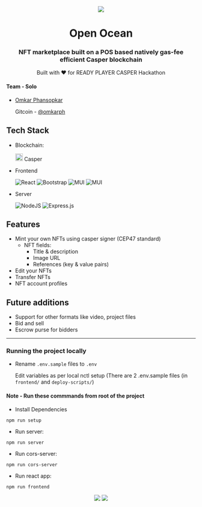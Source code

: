 <div align="center">
  <img src="https://user-images.githubusercontent.com/48476025/163529976-49c87490-d66d-401f-b2e6-a5e19a1edd55.png">
  <h1> Open Ocean </h1>
  <h3> NFT marketplace built on a POS based natively gas-fee efficient Casper blockchain </h3>
  Built with ❤️ for READY PLAYER CASPER Hackathon
</div>


#### Team - Solo
- [Omkar Phansopkar](https://github.com/OmkarPh)

  Gitcoin - [@omkarph](https://gitcoin.co/omkarph)

## Tech Stack
- Blockchain:
  
  
  <img alt="Casper" src="https://user-images.githubusercontent.com/48476025/163530679-8b467f83-4f27-4221-82b4-d371813ebc6d.png" height="20" width="20"/> Casper


- Frontend


  <img alt="React" src="https://img.shields.io/badge/react%20-%2320232a.svg?&style=for-the-badge&logo=react&logoColor=%2361DAFB"/>
  <img alt="Bootstrap" src="https://img.shields.io/badge/bootstrap%20-%23563D7C.svg?&style=for-the-badge&logo=bootstrap&logoColor=white"/>
  <img alt="MUI" src="https://img.shields.io/badge/Material%20UI-007FFF?style=for-the-badge&logo=mui&logoColor=white"/> 
  <img alt="MUI" src="https://img.shields.io/badge/styled--components-DB7093?style=for-the-badge&logo=styled-components&logoColor=white"/>

- Server


  <img alt="NodeJS" src="https://img.shields.io/badge/node.js%20-%2343853D.svg?&style=for-the-badge&logo=node.js&logoColor=white"/> <img alt="Express.js" src="https://img.shields.io/badge/express.js%20-%23404d59.svg?&style=for-the-badge"/>


## Features
- Mint your own NFTs using casper signer  (CEP47 standard)
  - NFT fields:
    - Title & description
    - Image URL
    - References (key & value pairs)
- Edit your NFTs
- Transfer NFTs
- NFT account profiles


## Future additions
- Support for other formats like video, project files
- Bid and sell
- Escrow purse for bidders

<hr/>

### Running the project locally

- Rename ```.env.sample``` files to ```.env```
  
  
  Edit variables as per local nctl setup
  (There are 2 .env.sample files (in `frontend/` and `deploy-scripts/`)
 
 
#### Note - Run these commmands from root of the project
  
- Install Dependencies
```
npm run setup
```

- Run server:
```
npm run server
```


- Run cors-server:
```
npm run cors-server
```


- Run react app:
```
npm run frontend
```


<div align="center">
  <img src="https://forthebadge.com/images/badges/built-with-love.svg">
  <img src="https://forthebadge.com/images/badges/made-with-javascript.svg">
</div>
